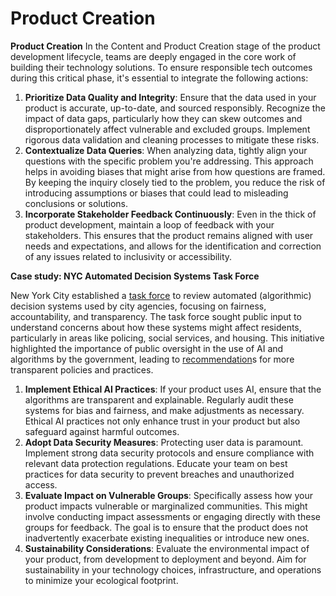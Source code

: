 # Product Creation

**Product Creation** In the Content and Product Creation stage of the product development lifecycle, teams are deeply engaged in the core work of building their technology solutions. To ensure responsible tech outcomes during this critical phase, it's essential to integrate the following actions:

1. **Prioritize Data Quality and Integrity**: Ensure that the data used in your product is accurate, up-to-date, and sourced responsibly. Recognize the impact of data gaps, particularly how they can skew outcomes and disproportionately affect vulnerable and excluded groups. Implement rigorous data validation and cleaning processes to mitigate these risks.
2. **Contextualize Data Queries**: When analyzing data, tightly align your questions with the specific problem you're addressing. This approach helps in avoiding biases that might arise from how questions are framed. By keeping the inquiry closely tied to the problem, you reduce the risk of introducing assumptions or biases that could lead to misleading conclusions or solutions.
3. **Incorporate Stakeholder Feedback Continuously**: Even in the thick of product development, maintain a loop of feedback with your stakeholders. This ensures that the product remains aligned with user needs and expectations, and allows for the identification and correction of any issues related to inclusivity or accessibility.

**Case study: NYC Automated Decision Systems Task Force**

New York City established a [task force](https://www.nyc.gov/site/adstaskforce/index.page) to review automated (algorithmic) decision systems used by city agencies, focusing on fairness, accountability, and transparency. The task force sought public input to understand concerns about how these systems might affect residents, particularly in areas like policing, social services, and housing. This initiative highlighted the importance of public oversight in the use of AI and algorithms by the government, leading to [recommendation](https://www.nyc.gov/assets/adstaskforce/downloads/pdf/ADS-Report-11192019.pdf)s for more transparent policies and practices.

1. **Implement Ethical AI Practices**: If your product uses AI, ensure that the algorithms are transparent and explainable. Regularly audit these systems for bias and fairness, and make adjustments as necessary. Ethical AI practices not only enhance trust in your product but also safeguard against harmful outcomes.
2. **Adopt Data Security Measures**: Protecting user data is paramount. Implement strong data security protocols and ensure compliance with relevant data protection regulations. Educate your team on best practices for data security to prevent breaches and unauthorized access.
3. **Evaluate Impact on Vulnerable Groups**: Specifically assess how your product impacts vulnerable or marginalized communities. This might involve conducting impact assessments or engaging directly with these groups for feedback. The goal is to ensure that the product does not inadvertently exacerbate existing inequalities or introduce new ones.
4. **Sustainability Considerations**: Evaluate the environmental impact of your product, from development to deployment and beyond. Aim for sustainability in your technology choices, infrastructure, and operations to minimize your ecological footprint.
